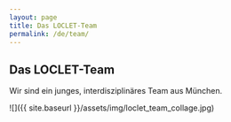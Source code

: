 ```yaml
---
layout: page
title: Das LOCLET-Team
permalink: /de/team/
---
```


## Das LOCLET-Team

Wir sind ein junges, interdisziplinäres Team aus München.

![]({{ site.baseurl }}/assets/img/loclet_team_collage.jpg)
